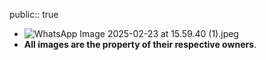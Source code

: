 public:: true

- ![WhatsApp Image 2025-02-23 at 15.59.40 (1).jpeg](../assets/WhatsApp_Image_2025-02-23_at_15.59.40_(1)_1740340933247_0.jpeg)
- **All images are the property of their respective owners**.